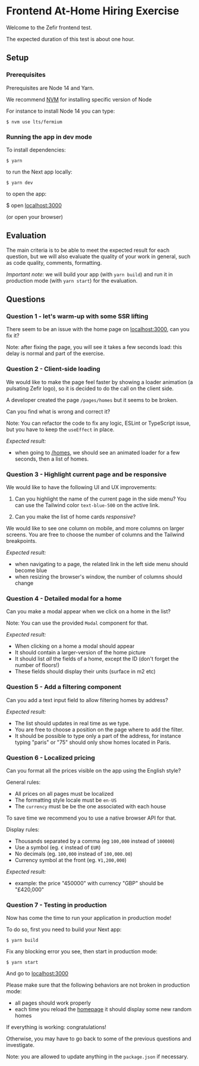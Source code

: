 # Frontend At-Home Hiring Exercise

Welcome to the Zefir frontend test.

The expected duration of this test is about one hour.

## Setup

### Prerequisites

Prerequisites are Node 14 and Yarn.

We recommend [NVM](https://github.com/nvm-sh/nvm) for installing specific version of Node

For instance to install Node 14 you can type:

    $ nvm use lts/fermium

### Running the app in dev mode

To install dependencies:

    $ yarn

to run the Next app locally:

    $ yarn dev

to open the app:

   $ open [localhost:3000](http://localhost:3000)

(or open your browser)

## Evaluation

The main criteria is to be able to meet the expected result for each question, but we will also evaluate the quality of your work in general, such as code quality, comments, formatting.

*Important note*: we will build your app (with `yarn build`) and run it in production mode (with `yarn start`) for the evaluation.

## Questions

### Question 1 - let's warm-up with some SSR lifting

There seem to be an issue with the home page on [localhost:3000](http://localhost:3000), can you fix it?

Note: after fixing the page, you will see it takes a few seconds load: this delay is normal and part of the exercise.

### Question 2 - Client-side loading

We would like to make the page feel faster by showing a loader animation (a pulsating Zefir logo), so it is decided to do the call on the client side.

A developer created the page `/pages/homes` but it seems to be broken.

Can you find what is wrong and correct it?

Note: You can refactor the code to fix any logic, ESLint or TypeScript issue, but you have to keep the `useEffect` in place.

*Expected result:*

- when going to [/homes](https://localhost:3000/homes), we should see an animated loader for a few seconds, then a list of homes.

### Question 3 - Highlight current page and be responsive

We would like to have the following UI and UX improvements:

1. Can you highlight the name of the current page in the side menu?
You can use the Tailwind color `text-blue-500` on the active link.

2. Can you make the list of home cards *responsive*?

We would like to see one column on mobile, and more columns on larger screens.
You are free to choose the number of columns and the Tailwind breakpoints.

*Expected result:*

- when navigating to a page, the related link in the left side menu should become blue
- when resizing the browser's window, the number of columns should change

### Question 4 - Detailed modal for a home

Can you make a modal appear when we click on a home in the list?

Note: You can use the provided `Modal` component for that.

*Expected result:*

- When clicking on a home a modal should appear
- It should contain a larger-version of the home picture
- It should list *all* the fields of a home, except the ID (don't forget the number of floors!)
- These fields should display their units (surface in m2 etc)

### Question 5 - Add a filtering component

Can you add a text input field to allow filtering homes by address?

*Expected result:*

- The list should updates in real time as we type.
- You are free to choose a position on the page where to add the filter.
- It should be possible to type only a part of the address, for instance
typing "paris" or "75" should only show homes located in Paris.


### Question 6 - Localized pricing

Can you format all the prices visible on the app using the English style?

General rules:

- All prices on all pages must be localized
- The formatting style locale must be `en-US`
- The `currency` must be be the one associated with each house

To save time we recommend you to use a native browser API for that.

Display rules:

- Thousands separated by a comma (eg `100,000` instead of `100000`)
- Use a symbol (eg. `€` instead of `EUR`)
- No decimals (eg. `100,000` instead of `100,000.00`)
- Currency symbol at the front (eg. `¥1,200,000`)

*Expected result:*

- example: the price "450000" with currency "GBP" should be "£420,000"

### Question 7 - Testing in production

Now has come the time to run your application in production mode!

To do so, first you need to build your Next app:

    $ yarn build

Fix any blocking error you see, then start in production mode:

    $ yarn start

And go to [localhost:3000](http://localhost:3000)

Please make sure that the following behaviors are not broken in production mode:

- all pages should work properly
- each time you reload the [homepage](http://localhost:3000) it should display some new random homes

If everything is working: congratulations!

Otherwise, you may have to go back to some of the previous questions and investigate.

Note: you are allowed to update anything in the `package.json` if necessary.

